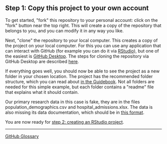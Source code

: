 ## Step 1: Copy this project to your own account

To get started, "fork" this repository to your personal account: click on the "fork" button near the top right. This will create a copy of the repository that belongs to you, and you can modify it in any way you like.

Next, "clone" the repository to your local computer. This creates a copy of the project on your local computer. For this you can use any application that can interact with GitHub (for example you can do it via [RStudio](https://happygitwithr.com/rstudio-git-github.html)), but one of the easiest is [GitHub Desktop](https://desktop.github.com/). The steps for cloning the repository via GitHub Desktop are described [here](https://docs.github.com/en/desktop/contributing-and-collaborating-using-github-desktop/adding-and-cloning-repositories/cloning-a-repository-from-github-to-github-desktop).

If everything goes well, you should now be able to see the project as a new folder in your chosen location. The project has the recommended folder structure, which you can read about [in the Guidebook](). Not all folders are needed for this simple example, but each folder contains a "readme" file that explains what it should contain.

Our primary research data in this case is fake, they are in the files population_demographics.csv and hospital_admissions.xlsx. The data is also missing its data documentation, which should be in [this format](https://github.com/AbdnCHDS/DataDocumentationTemplate).

You are now ready for [step 2: creating an RStudio project]().

---
[GitHub Glossary]()
